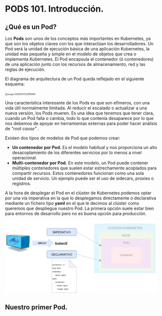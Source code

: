 # PODS 101. Introducción.

## ¿Qué es un Pod?

Los **Pods** son unos de los conceptos más importantes en Kubernetes, ya que son los objetos claves con los que interactúan los desarrolladores.  Un Pod será la unidad de ejecución básica de una aplicación Kubernetes, la unidad más pequeña y simple en el modelo de objetos que crea o implementa Kubernetes. El Pod encapsula el contenedor (ó contenedores) de una aplicación junto con los recursos de almacenamiento, red y las reglas de ejecución.   

El diagrama de arquitectura de un Pod queda reflejado en el siguiente esquema:

<img src="D:\00.REPOS\katacoda-scenarios\kubernetes_101\assets\Pod_architecture.png" alt="image-20200513132919459" style="zoom:50%;" />

Una característica interesante de los Pods es que son efímeros, con una vida útil normalmente limitada. Al reducir el escalado o actualizar a una nueva versión, los Pods mueren. Es una idea que tenemos que tener clara, cuando un Pod falla o cambia, todo lo que contenía desaparece por lo que nos debemos de apoyar en herramientas externas para poder hacer análisis de *"root cause"* .

Existen dos tipos de modelos de Pod que podemos crear:

- **Un contenedor por Pod.**  Es el modelo habitual y nos proporciona un alto desacoplamiento de los diferentes servicios por lo menos a nivel operacional.
- **Multi-contenedor por Pod.** En este modelo, un Pod puede contener múltiples contenedores que suelen estar estrechamente acoplados para compartir recursos. Estos contenedores funcionan como una sola unidad de servicio. Un ejemplo puede ser el uso de sidecars, proxies o registros.



A la hora de desplegar el Pod en el clúster de Kubernetes podemos optar por una vía imperativa en la que lo desplegamos directamente o declarativa mediante un fichero tipo **yaml** en el que le decimos al clúster como queremos que despliegue nuestro Pod. La primera opción suele estar bien para entornos de desarrollo pero no es buena opción para producción. 

![image-20200513144516694](./assets/Deply_aplication_Pod.png)



## Nuestro primer Pod.

